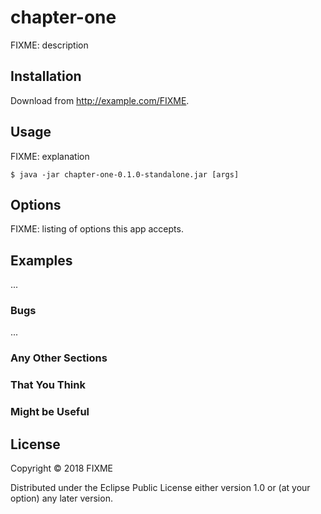 # chapter-one

FIXME: description

## Installation

Download from http://example.com/FIXME.

## Usage

FIXME: explanation

    $ java -jar chapter-one-0.1.0-standalone.jar [args]

## Options

FIXME: listing of options this app accepts.

## Examples

...

### Bugs

...

### Any Other Sections
### That You Think
### Might be Useful

## License

Copyright © 2018 FIXME

Distributed under the Eclipse Public License either version 1.0 or (at
your option) any later version.
